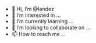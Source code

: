 - 👋 Hi, I’m @Iandez
- 👀 I’m interested in ...
- 🌱 I’m currently learning ...
- 💞️ I’m looking to collaborate on ...
- 📫 How to reach me ...

<!---
Iandez/Iandez is a ✨ special ✨ repository because its `README.md` (this file) appears on your GitHub profile.
You can click the Preview link to take a look at your changes.
--->

